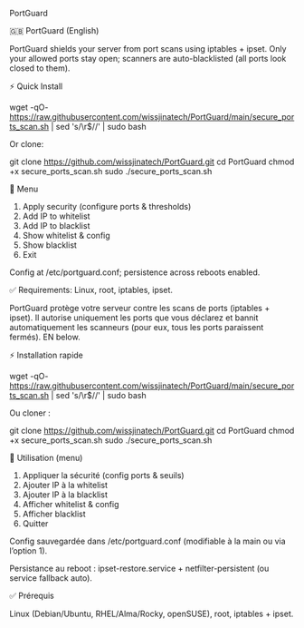 PortGuard

🇬🇧 PortGuard (English)

PortGuard shields your server from port scans using iptables + ipset.
Only your allowed ports stay open; scanners are auto-blacklisted (all ports look closed to them).

⚡️ Quick Install

wget -qO- https://raw.githubusercontent.com/wissjinatech/PortGuard/main/secure_ports_scan.sh | sed 's/\r$//' | sudo bash

Or clone:

git clone https://github.com/wissjinatech/PortGuard.git
cd PortGuard
chmod +x secure_ports_scan.sh
sudo ./secure_ports_scan.sh

🧭 Menu

1) Apply security (configure ports & thresholds)
2) Add IP to whitelist
3) Add IP to blacklist
4) Show whitelist & config
5) Show blacklist
0) Exit

Config at /etc/portguard.conf; persistence across reboots enabled.

✅ Requirements: Linux, root, iptables, ipset.




PortGuard protège votre serveur contre les scans de ports (iptables + ipset).
Il autorise uniquement les ports que vous déclarez et bannit automatiquement les scanneurs (pour eux, tous les ports paraissent fermés).
EN below.

⚡️ Installation rapide

wget -qO- https://raw.githubusercontent.com/wissjinatech/PortGuard/main/secure_ports_scan.sh | sed 's/\r$//' | sudo bash

Ou cloner :

git clone https://github.com/wissjinatech/PortGuard.git
cd PortGuard
chmod +x secure_ports_scan.sh
sudo ./secure_ports_scan.sh

🧭 Utilisation (menu)

1) Appliquer la sécurité (config ports & seuils)
2) Ajouter IP à la whitelist
3) Ajouter IP à la blacklist
4) Afficher whitelist & config
5) Afficher blacklist
0) Quitter

Config sauvegardée dans /etc/portguard.conf (modifiable à la main ou via l’option 1).

Persistance au reboot : ipset-restore.service + netfilter-persistent (ou service fallback auto).

✅ Prérequis

Linux (Debian/Ubuntu, RHEL/Alma/Rocky, openSUSE), root, iptables + ipset.

